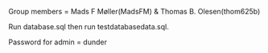 Group members = Mads F Møller(MadsFM) & Thomas B. Olesen(thom625b)

Run database.sql then run testdatabasedata.sql.


Password for admin = dunder